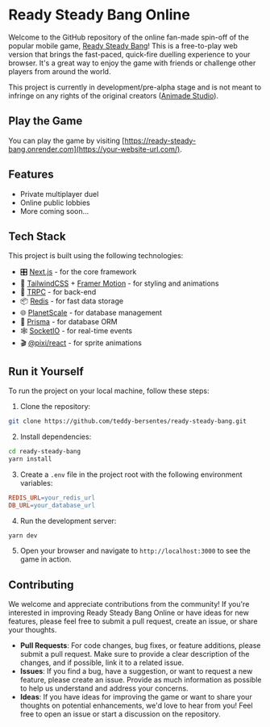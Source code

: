 # Ready Steady Bang Online

Welcome to the GitHub repository of the online fan-made spin-off of the popular mobile game, [Ready Steady Bang](https://apps.apple.com/us/app/ready-steady-bang/id447588618)! This is a free-to-play web version that brings the fast-paced, quick-fire duelling experience to your browser. It's a great way to enjoy the game with friends or challenge other players from around the world.

This project is currently in development/pre-alpha stage and is not meant to infringe on any rights of the original creators ([Animade Studio](https://animade.tv/projects/cowboy-games)).

## Play the Game

You can play the game by visiting [https://ready-steady-bang.onrender.com](https://your-website-url.com/).

## Features

- Private multiplayer duel
- Online public lobbies
- More coming soon…

## Tech Stack

This project is built using the following technologies:

- 🎛️ [Next.js](https://vercel.com/solutions/nextjs) - for the core framework
- 🎨 [TailwindCSS](https://tailwindcss.com/) + [Framer Motion](https://www.framer.com/motion/) - for styling and animations
- 🔄 [TRPC](https://trpc.io/) - for back-end
- 📦 [Redis](https://redis.com/) - for fast data storage
- 🌐 [PlanetScale](https://planetscale.com/) - for database management
- 🧬 [Prisma](https://www.prisma.io/) - for database ORM
- 🕸️ [SocketIO](https://socket.io/) - for real-time events
- 🎬 [@pixi/react](https://reactpixi.org/) - for sprite animations

## Run it Yourself

To run the project on your local machine, follow these steps:

1. Clone the repository:

```bash
git clone https://github.com/teddy-bersentes/ready-steady-bang.git
```

2. Install dependencies:

```bash
cd ready-steady-bang
yarn install
```

3. Create a `.env` file in the project root with the following environment variables:

```makefile
REDIS_URL=your_redis_url
DB_URL=your_database_url
```

4. Run the development server:

```bash
yarn dev
```

5. Open your browser and navigate to `http://localhost:3000` to see the game in action.

## Contributing

We welcome and appreciate contributions from the community! If you're interested in improving Ready Steady Bang Online or have ideas for new features, please feel free to submit a pull request, create an issue, or share your thoughts.

- **Pull Requests**: For code changes, bug fixes, or feature additions, please submit a pull request. Make sure to provide a clear description of the changes, and if possible, link it to a related issue.
- **Issues**: If you find a bug, have a suggestion, or want to request a new feature, please create an issue. Provide as much information as possible to help us understand and address your concerns.
- **Ideas**: If you have ideas for improving the game or want to share your thoughts on potential enhancements, we'd love to hear from you! Feel free to open an issue or start a discussion on the repository.

